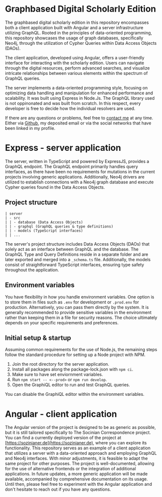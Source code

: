 # Graphbased Digital Scholarly Edition

The graphbased digital scholarly edition in this repository encompasses both a client application built with Angular and a server infrastructure utilizing GraphQL. Rooted in the principles of data-oriented programming, this repository showcases the usage of graph databases, specifically Neo4j, through the utilization of Cypher Queries within Data Access Objects (DAOs).

The client application, developed using Angular, offers a user-friendly interface for interacting with the scholarly edition. Users can navigate through the digital resources, perform advanced searches, and visualize intricate relationships between various elements within the spectrum of GraphQL queries.

The server implements a data-oriented programming style, focusing on optimizing data handling and manipulation for enhanced performance and scalability. It was built using Express in Node.Js. The GraphQL library used is not oppinonated and was built from scratch. In this respect, every developer is free to decide how the individual resolvers are used.

If there are any questions or problems, feel free to [contact me](https://www.sebenns.com) at any time. Either via [Github](https://github.com/sebenns), my deposited email or via the social networks that have been linked in my profile.

# Express - server application

The server, written in TypeScript and powered by ExpressJS, provides a GraphQL endpoint. The GraphQL endpoint primarily handles query interfaces, as there have been no requirements for mutations in the current projects involving generic applications. Additionally, Neo4j drivers are utilized to establish connections with a Neo4j graph database and execute Cypher queries found in the Data Access Objects.

## Project structure

```
| server
| - src
| | - database (Data Access Objects)
| | - graphql (GraphQL queries & type definitions)
| | - models (TypeScript interfaces)
| | ...
```

The server's project structure includes Data Access Objects (DAOs) that solely act as an interface between GraphQL and the database. The GraphQL Type and Query Definitions reside in a separate folder and are later exported and merged into a `_schema.ts` file. Additionally, the models consist of straightforward TypeScript interfaces, ensuring type safety throughout the application.

## Environment variables

You have flexibility in how you handle environment variables. One option is to store them in files such as `.env` for development or `.prod.env` for production. Alternatively, you can pass them directly by the system. It is generally recommended to provide sensitive variables in the environment rather than keeping them in a file for security reasons. The choice ultimately depends on your specific requirements and preferences.

## Initial setup & startup

Assuming common requirements for the use of Node.js, the remaining steps follow the standard procedure for setting up a Node project with NPM.

1. Join the root directory for the server application.
2. Install all packages along the package-lock.json with `npm ci`.
3. Make sure to have set enviornment variables.
4. Run `npm start -- <--prod>` or `npm run develop`.
5. Open the GraphiQL editor to run and test GraphQL queries.

You can disable the GraphiQL editor within the environment variables.

# Angular - client application

The Angular version of the project is designed to be as generic as possible, but it is still tailored specifically to The Socinian Correspondence project. You can find a currently deployed version of the project at [https://sozinianer.de](https://sozinianer.de), where you can explore its functionality. This repository serves as an example of a client application that utilizes a server with a data-oriented approach and employing GraphQL and Neo4j interfaces. With minor adjustments, it is feasible to adapt the same project for other purposes. The project is well-documented, allowing for the use of alternative frontends or the integration of additional applications. In future updates, a more generic application will be made available, accompanied by comprehensive documentation on its usage. Until then, please feel free to experiment with the Angular application and don't hesitate to reach out if you have any questions.

